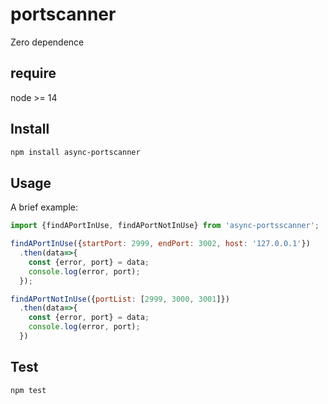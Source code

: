 # portscanner

Zero dependence

## require

node >= 14

## Install

```bash
npm install async-portscanner 
```

## Usage

A brief example:

```javascript
import {findAPortInUse, findAPortNotInUse} from 'async-portsscanner';

findAPortInUse({startPort: 2999, endPort: 3002, host: '127.0.0.1'})
  .then(data=>{
    const {error, port} = data;
    console.log(error, port);
  });

findAPortNotInUse({portList: [2999, 3000, 3001]})
  .then(data=>{
    const {error, port} = data;
    console.log(error, port);
  })
```
## Test

```sh
npm test
```
